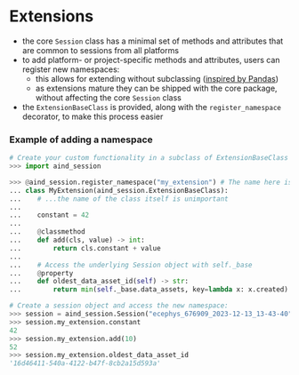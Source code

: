 # Extensions

- the core `Session` class has a minimal set of methods and attributes that are common to sessions from all platforms
- to add platform- or project-specific methods and attributes, users can register
  new namespaces: 
  - this allows for extending without subclassing ([inspired by
  Pandas](https://pandas.pydata.org/docs/development/extending.html))
  - as extensions mature they can be shipped with the core package, without
    affecting the core `Session` class
- the `ExtensionBaseClass` is provided, along with the `register_namespace`
  decorator, to make this process easier

### Example of adding a namespace

```python
# Create your custom functionality in a subclass of ExtensionBaseClass and register it with the Session class:
>>> import aind_session

>>> @aind_session.register_namespace("my_extension") # The name here is how the extension will be accessed
... class MyExtension(aind_session.ExtensionBaseClass):
...    # ...the name of the class itself is unimportant
...    
...    constant = 42
...
...    @classmethod
...    def add(cls, value) -> int:
...        return cls.constant + value
...
...    # Access the underlying Session object with self._base
...    @property
...    def oldest_data_asset_id(self) -> str:
...        return min(self._base.data_assets, key=lambda x: x.created).id

# Create a session object and access the new namespace:
>>> session = aind_session.Session("ecephys_676909_2023-12-13_13-43-40")
>>> session.my_extension.constant
42
>>> session.my_extension.add(10)
52
>>> session.my_extension.oldest_data_asset_id
'16d46411-540a-4122-b47f-8cb2a15d593a'

```

